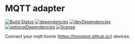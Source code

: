 # MQTT adapter

[![Build Status](https://travis-ci.org/tim-hellhake/mqtt-adapter.svg?branch=master)](https://travis-ci.org/tim-hellhake/mqtt-adapter)
[![dependencies](https://david-dm.org/tim-hellhake/mqtt-adapter.svg)](https://david-dm.org/tim-hellhake/mqtt-adapter)
[![devDependencies](https://david-dm.org/tim-hellhake/mqtt-adapter/dev-status.svg)](https://david-dm.org/tim-hellhake/mqtt-adapter?type=dev)
[![optionalDependencies](https://david-dm.org/tim-hellhake/mqtt-adapter/optional-status.svg)](https://david-dm.org/tim-hellhake/mqtt-adapter?type=optional)
[![license](https://img.shields.io/badge/license-MPL--2.0-blue.svg)](LICENSE)

Connect your mqtt homie (https://homieiot.github.io/) devices.
